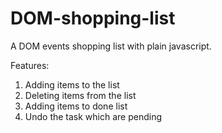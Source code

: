 # DOM-shopping-list
A DOM events shopping list with plain javascript. 

Features:

1. Adding items to the list
2. Deleting items from the list
3. Adding items to done list
4. Undo the task which are pending
